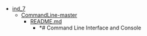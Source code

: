 - <a href = "F:\Node_projects\Node_Way\Education\TSH_video\Timur_Video_JS\ind_7\cat.ind_7\dir.ind_7.md">ind_7</a>
    - <a href = "F:\Node_projects\Node_Way\Education\TSH_video\Timur_Video_JS\ind_7\CommandLine-master\cat.CommandLine-master\dir.CommandLine-master.md">CommandLine-master</a>
        - <a href = "F:\Node_projects\Node_Way\Education\TSH_video\Timur_Video_JS\ind_7\CommandLine-master\README.md">README.md</a>
            - *# Command Line Interface and Console
    
